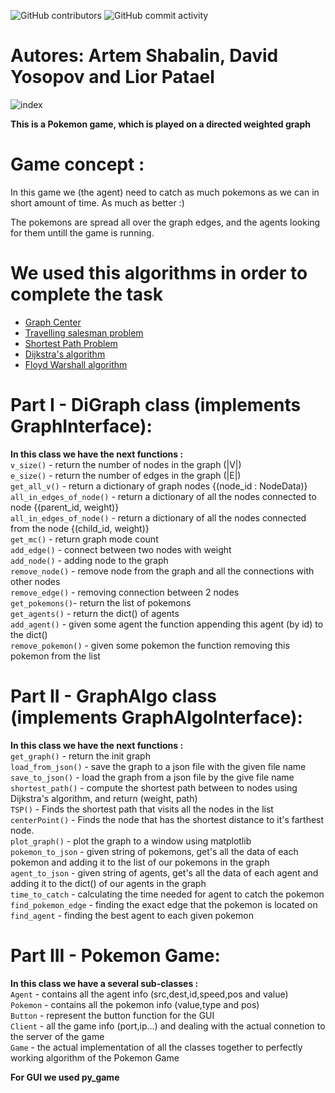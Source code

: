  ![GitHub contributors](https://img.shields.io/github/contributors/MightyArty/Ex4?style=plastic) ![GitHub commit activity](https://img.shields.io/github/commit-activity/m/MightyArty/Ex4?style=plastic)
# Autores: Artem Shabalin, David Yosopov and Lior Patael


![index](https://user-images.githubusercontent.com/77808208/148431522-dd3d2c56-c675-4c79-a39e-6dbda8880f2f.jpg)



**This is a Pokemon game, which is played on a directed weighted graph**

# Game concept :
In this game we (the agent) need to catch as much pokemons as we can in short amount of time. As much as better :)

The pokemons are spread all over the graph edges, and the agents looking for them untill the game is running.

# We used this algorithms in order to complete the task
- [Graph Center](https://en.wikipedia.org/wiki/Graph_center)
- [Travelling salesman problem](https://en.wikipedia.org/wiki/Travelling_salesman_problem)
- [Shortest Path Problem](https://en.wikipedia.org/wiki/Shortest_path_problem)
- [Dijkstra's algorithm](https://en.wikipedia.org/wiki/Dijkstra%27s_algorithm)
- [Floyd Warshall algorithm](https://en.wikipedia.org/wiki/Floyd%E2%80%93Warshall_algorithm)

# Part I - DiGraph class (implements GraphInterface):
 **In this class we have the next functions :**
</br>`v_size()` - return the number of nodes in the graph (|V|)
</br>`e_size()` - return the number of edges in the graph (|E|)
</br>`get_all_v()` - return a dictionary of graph nodes {(node_id : NodeData)}
</br>`all_in_edges_of_node()` - return a dictionary of all the nodes connected to node {(parent_id, weight)}
</br>`all_in_edges_of_node()` - return a dictionary of all the nodes connected from the node {(child_id, weight)}
</br>`get_mc()` - return graph mode count
</br>`add_edge()` - connect between two nodes with weight
</br>`add_node()` - adding node to the graph
</br>`remove_node()` - remove node from the graph and all the connections with other nodes
</br>`remove_edge()` - removing connection between 2 nodes
</br>`get_pokemons()`- return the list of pokemons
</br>`get_agents()` - return the dict() of agents
</br>`add_agent()` - given some agent the function appending this agent (by id) to the dict()
</br>`remove_pokemon()` - given some pokemon the function removing this pokemon from the list

# Part II - GraphAlgo class (implements GraphAlgoInterface):
  **In this class we have the next functions :**
</br>`get_graph()` - return the init graph
</br>`load_from_json()` - save the graph to a json file with the given file name
</br>`save_to_json()` - load the graph from a json file by the give file name
</br>`shortest_path()` - compute the shortest path between to nodes using Dijkstra's algorithm, and return (weight, path)
</br>`TSP()` - Finds the shortest path that visits all the nodes in the list
</br>`centerPoint()` - Finds the node that has the shortest distance to it's farthest node.
</br>`plot_graph()` - plot the graph to a window using matplotlib
</br>`pokemon_to_json` - given string of pokemons, get's all the data of each pokemon and adding it to the list of our pokemons in the graph
</br>`agent_to_json` - given string of agents, get's all the data of each agent and adding it to the dict() of our agents in the graph
</br>`time_to_catch` - calculating the time needed for agent to catch the pokemon
</br>`find_pokemon_edge` - finding the exact edge that the pokemon is located on
</br>`find_agent` - finding the best agent to each given pokemon

# Part III - Pokemon Game:
**In this class we have a several sub-classes :**
</br>`Agent` - contains all the agent info (src,dest,id,speed,pos and value)
</br>`Pokemon` - contains all the pokemon info (value,type and pos)
</br>`Button` - represent the button function for the GUI
</br>`Client` - all the game info (port,ip...) and dealing with the actual connetion to the server of the game
</br>`Game` - the actual implementation of all the classes together to perfectly working algorithm of the Pokemon Game 

**For GUI we used py_game**
